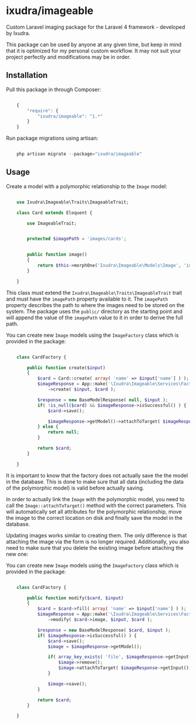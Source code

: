 ixudra/imageable
=====================

Custom Laravel imaging package for the Laravel 4 framework - developed by Ixudra.

This package can be used by anyone at any given time, but keep in mind that it is optimized for my personal custom workflow. It may not suit your project perfectly and modifications may be in order.



## Installation

Pull this package in through Composer:

```js

    {
        "require": {
            "ixudra/imageable": "1.*"
        }
    }

```

Run package migrations using artisan:

```php

    php artisan migrate --package="ixudra/imageable"

```



## Usage

Create a model with a polymorphic relationship to the `Image` model:

```php

    use Ixudra\Imageable\Traits\ImageableTrait;

    class Card extends Eloquent {

        use ImageableTrait;


        protected $imagePath = 'images/cards';


        public function image()
        {
            return $this->morphOne('Ixudra\Imageable\Models\Image', 'imageable');
        }

    }

```

This class must extend the `Ixudra\Imageable\Traits\ImageableTrait` trait and must have the `imagePath` property available to it. The `imagePath` property describes the path to where the images need to be stored on the system. The package uses the `public/` directory as the starting point and will append the value of the `imagePath` value to it in order to derive the full path. 

You can create new `Image` models using the `ImageFactory` class which is provided in the package:

```php

    class CardFactory {

        public function create($input)
        {
            $card = Card::create( array( 'name' => $input['name'] ) );
            $imageResponse = App::make('\Ixudra\Imageable\Services\Factories\ImageFactory')
                ->create( $input, $card );

            $response = new BaseModelResponse( null, $input );
            if( !is_null($card) && $imageResponse->isSuccessful() ) {
                $card->save();

                $imageResponse->getModel()->attachToTarget( $imageResponse->getInput()['file'], $card );
            } else {
                return null;
            }

            return $card;
        }

    }

```

It is important to know that the factory does not actually save the the model in the database. This is done to make sure that all data (including the data of the polymorphic model) is valid before actually saving.
 
In order to actually link the `Image` with the polymorphic model, you need to call the `Image::attachToTarget()` method with the correct parameters. This will automatically set all attributes for the polymorphic relationship, move the image to the correct location on disk and finally save the model in the database.

Updating images works similar to creating them. The only difference is that attaching the image via the form is no longer required. Additionally, you also need to make sure that you delete the existing image before attaching the new one:

You can create new `Image` models using the `ImageFactory` class which is provided in the package:

```php

    class CardFactory {

        public function modify($card, $input)
        {
            $card = $card->fill( array( 'name' => $input['name'] ) );
            $imageResponse = App::make('\Ixudra\Imageable\Services\Factories\ImageFactory')
                ->modify( $card->image, $input, $card );

            $response = new BaseModelResponse( $card, $input );
            if( $imageResponse->isSuccessful() ) {
                $card->save();
                $image = $imageResponse->getModel();

                if( array_key_exists( 'file', $imageResponse->getInput() ) ) {
                    $image->remove();
                    $image->attachToTarget( $imageResponse->getInput()['file'], $card );
                }

                $image->save();
            }

            return $card;
        }

    }

```